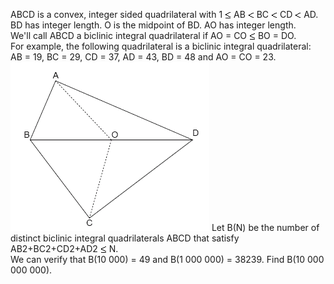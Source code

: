   ABCD is a convex, integer sided quadrilateral with 1 <img src='images/symbol_le.gif' width='10' height='12' alt='&le;' border='0' style='vertical-align:middle;' /> AB <img src='images/symbol_lt.gif' width='10' height='10' alt='&lt;' border='0' style='vertical-align:middle;' /> BC <img src='images/symbol_lt.gif' width='10' height='10' alt='&lt;' border='0' style='vertical-align:middle;' /> CD <img src='images/symbol_lt.gif' width='10' height='10' alt='&lt;' border='0' style='vertical-align:middle;' /> AD.<br />  BD has integer length. O is the midpoint of BD. AO has integer length.<br />  We'll call ABCD a biclinic integral quadrilateral if AO = CO <img src='images/symbol_le.gif' width='10' height='12' alt='&le;' border='0' style='vertical-align:middle;' /> BO = DO.<br />      For example, the following quadrilateral is a biclinic integral quadrilateral:<br />  AB = 19, BC = 29, CD = 37, AD = 43, BD = 48 and AO = CO = 23.      <img src="project/images/p_311_biclinic.gif" />    Let B(N) be the number of distinct biclinic integral quadrilaterals ABCD that satisfy AB2+BC2+CD2+AD2 <img src='images/symbol_le.gif' width='10' height='12' alt='&le;' border='0' style='vertical-align:middle;' /> N.<br />  We can verify that B(10 000) = 49 and B(1 000 000) = 38239.      Find B(10 000 000 000).      